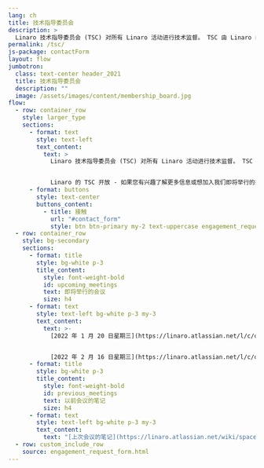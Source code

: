 ```yaml
---
lang: ch
title: 技术指导委员会
description: >
  Linaro 技术指导委员会 (TSC) 对所有 Linaro 活动进行技术监督。 TSC 由 Linaro 的首席技术官担任主席，成员包括来自每个 Linaro 成员公司的技术专家、Linaro 工程项目和团队的代表以及 Linaro 的首席执行官、首席技术官和工程副总裁。
permalink: /tsc/
js-package: contactForm
layout: flow
jumbotron:
  class: text-center header_2021
  title: 技术指导委员会
  description: ""
  image: /assets/images/content/membership_board.jpg
flow:
  - row: container_row
    style: larger_type
    sections:
      - format: text
        style: text-left
        text_content:
          text: >
            Linaro 技术指导委员会 (TSC) 对所有 Linaro 活动进行技术监督。 TSC 由 Linaro 的首席技术官担任主席，成员包括来自每个 Linaro 成员公司的技术专家、Linaro 工程项目和团队的代表以及 Linaro 的首席执行官、首席技术官和工程副总裁。


            Linaro 的 TSC 开放 - 如果您有兴趣了解更多信息或想加入我们即将举行的技术指导委员会会议，请单击下面的按钮。
      - format: buttons
        style: text-center
        buttons_content:
          - title: 接触
            url: "#contact_form"
            style: btn btn-primary my-2 text-uppercase engagement_request_contact_btn
  - row: container_row
    style: bg-secondary
    sections:
      - format: title
        style: bg-white p-3
        title_content:
          style: font-weight-bold
          id: upcoming_meetings
          text: 即将举行的会议
          size: h4
      - format: text
        style: text-left bg-white p-3 my-3
        text_content:
          text: >-
            [2022 年 1 月 20 日星期三](https://linaro.atlassian.net/l/c/cKp7NF0B)


            [2022 年 2 月 16 日星期三](https://linaro.atlassian.net/l/c/cKp7NF0B)
      - format: title
        style: bg-white p-3
        title_content:
          style: font-weight-bold
          id: previous_meetings
          text: 以前会议的笔记
          size: h4
      - format: text
        style: text-left bg-white p-3 my-3
        text_content:
          text: "[上次会议的笔记](https://linaro.atlassian.net/wiki/spaces/TSC/pages/2731579\8305/2021-04-21+TSC+Strategic+Meeting)"
  - row: custom_include_row
    source: engagement_request_form.html
---
```


